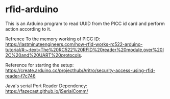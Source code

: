 # rfid-arduino
This is an Arduino program to read UUID from the PICC id card and perform action according to it.

Refrence To the memory working of PICC ID:
https://lastminuteengineers.com/how-rfid-works-rc522-arduino-tutorial/#:~:text=The%20RC522%20RFID%20reader%20module,over%20I2C%20and%20UART%20protocols.

Reference for starting the setup:
https://create.arduino.cc/projecthub/Aritro/security-access-using-rfid-reader-f7c746


Java's serial Port Reader Dependency:
https://fazecast.github.io/jSerialComm/
